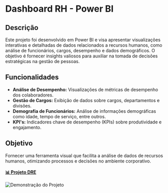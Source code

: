 # Dashboard RH - Power BI

## Descrição
Este projeto foi desenvolvido em Power BI e visa apresentar visualizações interativas e detalhadas de dados relacionados a recursos humanos, como análise de funcionários, cargos, desempenho e dados demográficos. O objetivo é fornecer insights valiosos para auxiliar na tomada de decisões estratégicas na gestão de pessoas.
<br>
## Funcionalidades
- **Análise de Desempenho:** Visualizações de métricas de desempenho dos colaboradores.
- **Gestão de Cargos:** Exibição de dados sobre cargos, departamentos e divisões.
- **Demografia de Funcionários:** Análise de informações demográficas como idade, tempo de serviço, entre outros.
- **KPI's:** Indicadores chave de desempenho (KPIs) sobre produtividade e engajamento.

## Objetivo
Fornecer uma ferramenta visual que facilita a análise de dados de recursos humanos, otimizando processos e decisões no ambiente corporativo.
<br><br>
**[📊 Projeto DRE](https://app.powerbi.com/links/ePyoPzXUUf?ctid=001ed149-d761-4dc5-9830-52a79f552e84&pbi_source=linkShare)**
<br><br>
![Demonstração do Projeto](2%C2%AA%20Dashboard%20-%20RH/gif/Projeto%20POWER%20BI%20%20Dashboard%20RH.gif)

